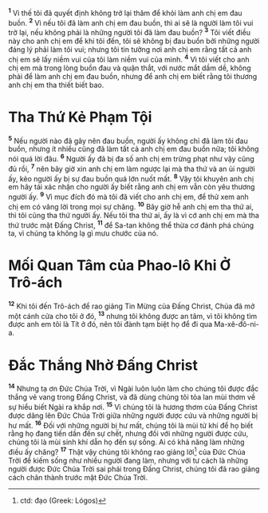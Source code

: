 <sup><b>1</b></sup> Vì thế tôi đã quyết định không trở lại thăm để khỏi làm anh chị em đau buồn. <sup><b>2</b></sup> Vì nếu tôi đã làm anh chị em đau buồn, thì ai sẽ là người làm tôi vui trở lại, nếu không phải là những người tôi đã làm đau buồn? <sup><b>3</b></sup> Tôi viết điều này cho anh chị em để khi tôi đến, tôi sẽ không bị đau buồn bởi những người đáng lý phải làm tôi vui; nhưng tôi tin tưởng nơi anh chị em rằng tất cả anh chị em sẽ lấy niềm vui của tôi làm niềm vui của mình. <sup><b>4</b></sup> Vì tôi viết cho anh chị em mà trong lòng buồn đau và quặn thắt, với nước mắt dầm dề, không phải để làm anh chị em đau buồn, nhưng để anh chị em biết rằng tôi thương anh chị em tha thiết biết bao.

# Tha Thứ Kẻ Phạm Tội
<sup><b>5</b></sup> Nếu người nào đã gây nên đau buồn, người ấy không chỉ đã làm tôi đau buồn, nhưng ít nhiều cũng đã làm tất cả anh chị em đau buồn nữa; tôi không nói quá lời đâu. <sup><b>6</b></sup> Người ấy đã bị đa số anh chị em trừng phạt như vậy cũng đủ rồi, <sup><b>7</b></sup> nên bây giờ xin anh chị em làm ngược lại mà tha thứ và an ủi người ấy, kẻo người ấy bị sự đau buồn quá lớn nuốt mất. <sup><b>8</b></sup> Vậy tôi khuyên anh chị em hãy tái xác nhận cho người ấy biết rằng anh chị em vẫn còn yêu thương người ấy. <sup><b>9</b></sup> Vì mục đích đó mà tôi đã viết cho anh chị em, để thử xem anh chị em có vâng lời trong mọi sự chăng. <sup><b>10</b></sup> Bây giờ hễ anh chị em tha thứ ai, thì tôi cũng tha thứ người ấy. Nếu tôi tha thứ ai, ấy là vì cớ anh chị em mà tha thứ trước mặt Đấng Christ, <sup><b>11</b></sup> để Sa-tan không thể thừa cơ đánh phá chúng ta, vì chúng ta không lạ gì mưu chước của nó.

# Mối Quan Tâm của Phao-lô Khi Ở Trô-ách
<sup><b>12</b></sup> Khi tôi đến Trô-ách để rao giảng Tin Mừng của Đấng Christ, Chúa đã mở một cánh cửa cho tôi ở đó, <sup><b>13</b></sup> nhưng tôi không được an tâm, vì tôi không tìm được anh em tôi là Tít ở đó, nên tôi đành tạm biệt họ để đi qua Ma-xê-đô-ni-a.

# Đắc Thắng Nhờ Đấng Christ
<sup><b>14</b></sup> Nhưng tạ ơn Đức Chúa Trời, vì Ngài luôn luôn làm cho chúng tôi được đắc thắng vẻ vang trong Đấng Christ, và đã dùng chúng tôi tỏa lan mùi thơm về sự hiểu biết Ngài ra khắp nơi. <sup><b>15</b></sup> Vì chúng tôi là hương thơm của Đấng Christ được dâng lên Đức Chúa Trời giữa những người được cứu và những người bị hư mất. <sup><b>16</b></sup> Đối với những người bị hư mất, chúng tôi là mùi tử khí để họ biết rằng họ đang tiến dần đến sự chết, nhưng đối với những người được cứu, chúng tôi là mùi sinh khí dẫn họ đến sự sống. Ai có khả năng làm những điều ấy chăng? <sup><b>17</b></sup> Thật vậy chúng tôi không rao giảng lời[^1-461fb230-b05f-46dd-b900-e40bb8024686] của Đức Chúa Trời để kiếm sống như nhiều người đang làm, nhưng với tư cách là những người được Đức Chúa Trời sai phái trong Đấng Christ, chúng tôi đã rao giảng cách chân thành trước mặt Đức Chúa Trời.

[^1-461fb230-b05f-46dd-b900-e40bb8024686]: ctd: đạo (Greek: Lógos)